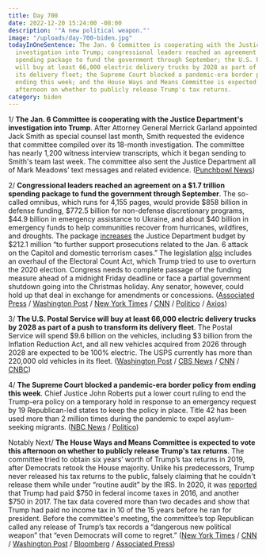 ```yaml
---
title: Day 700
date: 2022-12-20 15:24:00 -08:00
description: '"A new political weapon."'
image: "/uploads/day-700-biden.jpg"
todayInOneSentence: The Jan. 6 Committee is cooperating with the Justice Department's
  investigation into Trump; congressional leaders reached an agreement on a $1.7 trillion
  spending package to fund the government through September; the U.S. Postal Service
  will buy at least 66,000 electric delivery trucks by 2028 as part of a push to transform
  its delivery fleet; the Supreme Court blocked a pandemic-era border policy from
  ending this week; and the House Ways and Means Committee is expected to vote this
  afternoon on whether to publicly release Trump's tax returns.
category: biden
---
```


1/ **The Jan. 6 Committee is cooperating with the Justice Department's investigation into Trump**. After Attorney General Merrick Garland appointed Jack Smith as special counsel last month, Smith requested the evidence that committee compiled over its 18-month investigation. The committee has nearly 1,200 witness interview transcripts, which it began sending to Smith's team last week. The committee also sent the Justice Department all of Mark Meadows’ text messages and related evidence. ([Punchbowl News](https://punchbowl.news/?p=17308))

2/ **Congressional leaders reached an agreement on a $1.7 trillion spending package to fund the government through September**. The so-called omnibus, which runs for 4,155 pages, would provide $858 billion in defense funding, $772.5 billion for non-defense discretionary programs, $44.9 billion in emergency assistance to Ukraine, and about $40 billion in emergency funds to help communities recover from hurricanes, wildfires, and droughts. The package [increases](https://www.nbcnews.com/politics/justice-department/government-funding-bill-gives-justice-dept-extra-money-jan-6-prosecuti-rcna62557) the Justice Department budget by $212.1 million “to further support prosecutions related to the Jan. 6 attack on the Capitol and domestic terrorism cases.” The legislation [also](https://www.washingtonpost.com/politics/2022/12/19/electoral-count-reform-omnibus/) includes an overhaul of the Electoral Count Act, which Trump tried to use to overturn the 2020 election. Congress needs to complete passage of the funding measure ahead of a midnight Friday deadline or face a partial government shutdown going into the Christmas holiday. Any senator, however, could hold up that deal in exchange for amendments or concessions. ([Associated Press](https://apnews.com/article/ap-top-news-3e0fef206f524f6b1b67f7c36178a688) / [Washington Post](https://www.washingtonpost.com/us-policy/2022/12/20/government-spending-deal-shutdown/) / [New York Times](https://www.nytimes.com/2022/12/20/us/politics/congress-spending-bill.html) / [CNN](https://www.cnn.com/2022/12/20/politics/government-funding-bill-full-year/) / [Politico](https://www.politico.com/news/2022/12/19/government-funding-deal-hits-11th-hour-snag-the-fbi-headquarters-00074663) / [Axios](https://www.axios.com/2022/12/20/congress-releases-17-trillion-spending-bill-shutdown-looms))

3/ **The U.S. Postal Service will buy at least 66,000 electric delivery trucks by 2028 as part of a push to transform its delivery fleet**. The Postal Service will spend $9.6 billion on the vehicles, including $3 billion from the Inflation Reduction Act, and all new vehicles acquired from 2026 through 2028 are expected to be 100% electric. The USPS currently has more than 220,000 old vehicles in its fleet. ([Washington Post](https://www.washingtonpost.com/business/2022/12/20/usps-ev-vehicles/) / [CBS News](https://www.cbsnews.com/news/us-postal-service-usps-electric-vehicles-fleet-buying-battery-trucks-in-2026/) / [CNN](https://www.cnn.com/2022/12/20/politics/usps-electric-vehicle-fleet) / [CNBC](https://www.cnbc.com/2022/12/20/postal-service-to-buy-66000-electric-vehicles-to-transform-fleet.html))

4/ **The Supreme Court blocked a pandemic-era border policy from ending this week**. Chief Justice John Roberts put a lower court ruling to end the Trump-era policy on a temporary hold in response to an emergency request by 19 Republican-led states to keep the policy in place. Title 42 has been used more than 2 million times during the pandemic to expel asylum-seeking migrants. ([NBC News](https://www.nbcnews.com/politics/immigration/gop-states-supreme-court-title-42-trump-era-immigration-rcna62460) / [Politico](https://www.politico.com/news/2022/12/19/republican-states-supreme-court-title-42-00074609))

Notably Next/ **The House Ways and Means Committee is expected to vote this afternoon on whether to publicly release Trump's tax returns**. The committee tried to obtain six years’ worth of Trump’s tax returns in 2019, after Democrats retook the House majority. Unlike his predecessors, Trump never released his tax returns to the public, falsely claiming that he couldn't release them while under “routine audit” by the IRS. In 2020, it was [reported](https://whatthefuckjusthappenedtoday.com/2020/09/28/day-1348/#1-trump-paid-750-in-federal-income-t) that Trump had paid $750 in federal income taxes in 2016, and another $750 in 2017. The tax data covered more than two decades and show that Trump had paid no income tax in 10 of the 15 years before he ran for president. Before the committee's meeting, the committee’s top Republican called any release of Trump’s tax records a “dangerous new political weapon” that “even Democrats will come to regret.” ([New York Times](https://www.nytimes.com/live/2022/12/20/us/trump-taxes-news) / [CNN](https://www.cnn.com/politics/live-news/trump-taxes-house-committee-meeting-12-20-22) / [Washington Post](https://www.washingtonpost.com/politics/2022/12/20/trump-tax-returns-house-democrats/) / [Bloomberg](https://www.bloomberg.com/news/articles/2022-12-20/democrats-poised-to-vote-on-releasing-trump-s-tax-information?srnd=premium&sref=MIBMEEoj) / [Associated Press](https://apnews.com/article/business-donald-trump-richard-neal-c697c4e300948a9e2638d0d9fbbe2f96))